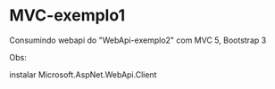 # MVC-exemplo1

Consumindo webapi do "WebApi-exemplo2" com MVC 5, Bootstrap 3

Obs: 

instalar
Microsoft.AspNet.WebApi.Client
